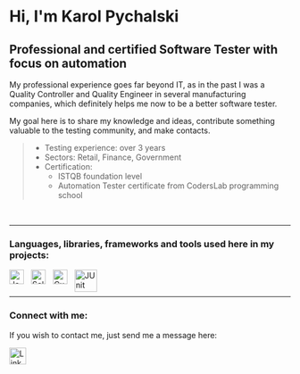 # Hi, I'm Karol Pychalski

## Professional and certified Software Tester with focus on automation

My professional experience goes far beyond IT, as in the past I was a Quality Controller and Quality Engineer in several manufacturing companies, which definitely helps me now to be a better software tester.

My goal here is to share my knowledge and ideas, contribute something valuable to the testing community, and make contacts.

> * Testing experience: over 3 years
> * Sectors: Retail, Finance, Government
> * Certification: 
>   - ISTQB foundation level
>   - Automation Tester certificate from CodersLab programming school

<br />


---

### Languages, libraries, frameworks and tools used here in my projects:

<img align="left" alt="Java" width="26px" src="https://cdn.jsdelivr.net/gh/devicons/devicon@latest/icons/java/java-original-wordmark.svg" style="padding-right:10px;" />
<img align="left" alt="Selenium" width="26px" src="https://cdn.jsdelivr.net/gh/devicons/devicon@latest/icons/selenium/selenium-original.svg" style="padding-right:10px;" />
<img align="left" alt="Cucumber" width="26px" src="https://cdn.jsdelivr.net/gh/devicons/devicon@latest/icons/cucumber/cucumber-plain.svg" style="padding-right:10px;" />
<img align="left" alt="JUnit" width="40px" src="https://cdn.jsdelivr.net/gh/devicons/devicon@latest/icons/junit/junit-plain-wordmark.svg" style="padding-right:10px;" />

<br />
<br />

---

### Connect with me:
If you wish to contact me, just send me a message here:

<img align="left" alt="LinkedIn" width="30px" src="https://cdn.jsdelivr.net/gh/devicons/devicon@latest/icons/linkedin/linkedin-original.svg" />

[linkedin]: https://linkedin.com/in/kpychalski